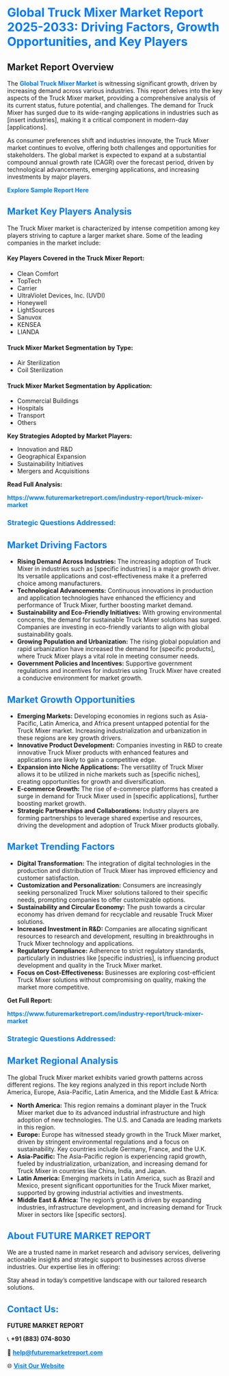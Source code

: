 <h1 style="color: #007BFF;">Global Truck Mixer Market Report 2025-2033: Driving Factors, Growth Opportunities, and Key Players</h1>

<section id="overview">
<h2>Market Report Overview</h2>
<p>The <a href="https://www.futuremarketreport.com/industry-report/truck-mixer-market" style="color: #007BFF; text-decoration: none;"><strong>Global Truck Mixer Market</strong></a> is witnessing significant growth, driven by increasing demand across various industries. This report delves into the key aspects of the Truck Mixer market, providing a comprehensive analysis of its current status, future potential, and challenges. The demand for Truck Mixer has surged due to its wide-ranging applications in industries such as [insert industries], making it a critical component in modern-day [applications].</p>
<p>As consumer preferences shift and industries innovate, the Truck Mixer market continues to evolve, offering both challenges and opportunities for stakeholders. The global market is expected to expand at a substantial compound annual growth rate (CAGR) over the forecast period, driven by technological advancements, emerging applications, and increasing investments by major players.</p>
</section>

<section id="overview">
<p><a href="https://www.futuremarketreport.com/request-sample/reportId=31950" style="color: #007BFF; text-decoration: none;"><strong>Explore Sample Report Here</strong></a></p>
</section>

<section id="key-players">
<h2 style="color: #007BFF;">Market Key Players Analysis</h2>
<p>The Truck Mixer market is characterized by intense competition among key players striving to capture a larger market share. Some of the leading companies in the market include:</p>
<h4>Key Players Covered in the Truck Mixer Report:</h4>
<ul><li>Clean Comfort</li><li>TopTech</li><li>Carrier</li><li>UltraViolet Devices, Inc. (UVDI)</li><li>Honeywell</li><li>LightSources</li><li>Sanuvox</li><li>KENSEA</li><li>LIANDA</li></ul>
<h4>Truck Mixer Market Segmentation by Type:</h4>
<ul><li>Air Sterilization</li><li>Coil Sterilization</li></ul>

<h4>Truck Mixer Market Segmentation by Application:</h4>
<ul><li>Commercial Buildings</li><li>Hospitals</li><li>Transport</li><li>Others</li></ul>
<p><strong>Key Strategies Adopted by Market Players:</strong></p>
<ul>
<li>Innovation and R&D</li>
<li>Geographical Expansion</li>
<li>Sustainability Initiatives</li>
<li>Mergers and Acquisitions</li>
</ul>
</section>

<section>
<p><strong>Read Full Analysis: </strong></p><a href="https://www.futuremarketreport.com/industry-report/truck-mixer-market" style="color: #007BFF; text-decoration: none;"><strong>https://www.futuremarketreport.com/industry-report/truck-mixer-market</strong></a>
<h3 style="color: #007BFF;">Strategic Questions Addressed:</h3>
</section>

<section id="driving-factors">
<h2 style="color: #007BFF;">Market Driving Factors</h2>
<ul>
<li><strong>Rising Demand Across Industries:</strong> The increasing adoption of Truck Mixer in industries such as [specific industries] is a major growth driver. Its versatile applications and cost-effectiveness make it a preferred choice among manufacturers.</li>
<li><strong>Technological Advancements:</strong> Continuous innovations in production and application technologies have enhanced the efficiency and performance of Truck Mixer, further boosting market demand.</li>
<li><strong>Sustainability and Eco-Friendly Initiatives:</strong> With growing environmental concerns, the demand for sustainable Truck Mixer solutions has surged. Companies are investing in eco-friendly variants to align with global sustainability goals.</li>
<li><strong>Growing Population and Urbanization:</strong> The rising global population and rapid urbanization have increased the demand for [specific products], where Truck Mixer plays a vital role in meeting consumer needs.</li>
<li><strong>Government Policies and Incentives:</strong> Supportive government regulations and incentives for industries using Truck Mixer have created a conducive environment for market growth.</li>
</ul>
</section>

<section id="growth-opportunities">
<h2 style="color: #007BFF;">Market Growth Opportunities</h2>
<ul>
<li><strong>Emerging Markets:</strong> Developing economies in regions such as Asia-Pacific, Latin America, and Africa present untapped potential for the Truck Mixer market. Increasing industrialization and urbanization in these regions are key growth drivers.</li>
<li><strong>Innovative Product Development:</strong> Companies investing in R&D to create innovative Truck Mixer products with enhanced features and applications are likely to gain a competitive edge.</li>
<li><strong>Expansion into Niche Applications:</strong> The versatility of Truck Mixer allows it to be utilized in niche markets such as [specific niches], creating opportunities for growth and diversification.</li>
<li><strong>E-commerce Growth:</strong> The rise of e-commerce platforms has created a surge in demand for Truck Mixer used in [specific applications], further boosting market growth.</li>
<li><strong>Strategic Partnerships and Collaborations:</strong> Industry players are forming partnerships to leverage shared expertise and resources, driving the development and adoption of Truck Mixer products globally.</li>
</ul>
</section>

<section id="trending-factors">
<h2 style="color: #007BFF;">Market Trending Factors</h2>
<ul>
<li><strong>Digital Transformation:</strong> The integration of digital technologies in the production and distribution of Truck Mixer has improved efficiency and customer satisfaction.</li>
<li><strong>Customization and Personalization:</strong> Consumers are increasingly seeking personalized Truck Mixer solutions tailored to their specific needs, prompting companies to offer customizable options.</li>
<li><strong>Sustainability and Circular Economy:</strong> The push towards a circular economy has driven demand for recyclable and reusable Truck Mixer solutions.</li>
<li><strong>Increased Investment in R&D:</strong> Companies are allocating significant resources to research and development, resulting in breakthroughs in Truck Mixer technology and applications.</li>
<li><strong>Regulatory Compliance:</strong> Adherence to strict regulatory standards, particularly in industries like [specific industries], is influencing product development and quality in the Truck Mixer market.</li>
<li><strong>Focus on Cost-Effectiveness:</strong> Businesses are exploring cost-efficient Truck Mixer solutions without compromising on quality, making the market more competitive.</li>
</ul>
</section>

<section>
<p><strong>Get Full Report: </strong></p><a href="https://www.futuremarketreport.com/industry-report/truck-mixer-market" style="color: #007BFF; text-decoration: none;"><strong>https://www.futuremarketreport.com/industry-report/truck-mixer-market</strong></a>
<h3 style="color: #007BFF;">Strategic Questions Addressed:</h3>
</section>


<section id="regional-analysis">
<h2 style="color: #007BFF;">Market Regional Analysis</h2>
<p>The global Truck Mixer market exhibits varied growth patterns across different regions. The key regions analyzed in this report include North America, Europe, Asia-Pacific, Latin America, and the Middle East & Africa:</p>
<ul>
<li><strong>North America:</strong> This region remains a dominant player in the Truck Mixer market due to its advanced industrial infrastructure and high adoption of new technologies. The U.S. and Canada are leading markets in this region.</li>
<li><strong>Europe:</strong> Europe has witnessed steady growth in the Truck Mixer market, driven by stringent environmental regulations and a focus on sustainability. Key countries include Germany, France, and the U.K.</li>
<li><strong>Asia-Pacific:</strong> The Asia-Pacific region is experiencing rapid growth, fueled by industrialization, urbanization, and increasing demand for Truck Mixer in countries like China, India, and Japan.</li>
<li><strong>Latin America:</strong> Emerging markets in Latin America, such as Brazil and Mexico, present significant opportunities for the Truck Mixer market, supported by growing industrial activities and investments.</li>
<li><strong>Middle East & Africa:</strong> The region’s growth is driven by expanding industries, infrastructure development, and increasing demand for Truck Mixer in sectors like [specific sectors].</li>
</ul>
</section>

<footer>
<h2 style="color: #007BFF;">About FUTURE MARKET REPORT</h2>
<p>We are a trusted name in market research and advisory services, delivering actionable insights and strategic support to businesses across diverse industries. Our expertise lies in offering:</p>

<p>Stay ahead in today’s competitive landscape with our tailored research solutions.</p>

<h2 style="color: #007BFF;">Contact Us:</h2>
<p><strong>FUTURE MARKET REPORT</strong></p>
<p>📞 <strong>+91 (883) 074-8030</strong></p>
<p>📧 <strong><a href="mailto:help@futuremarketreport.com" style="color: #007BFF;">help@futuremarketreport.com</a></strong></p>
<p>🌐 <strong><a href="https://www.futuremarketreport.com/" style="color: #007BFF;">Visit Our Website</a></strong></p>
</footer>